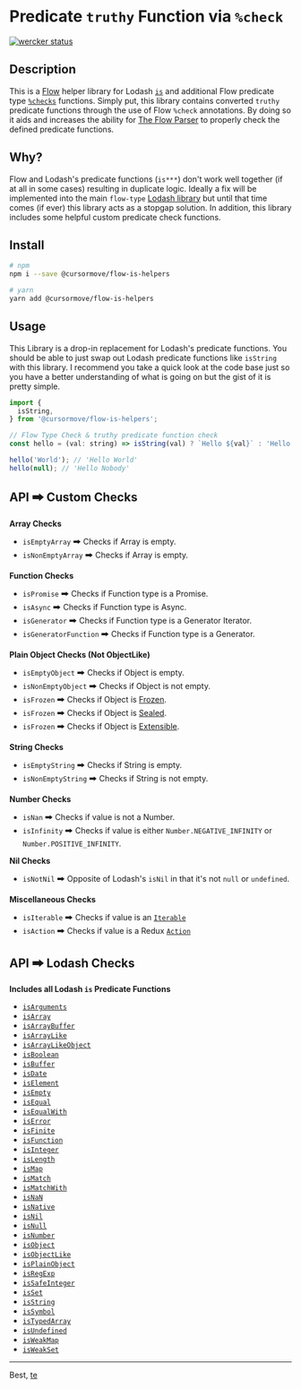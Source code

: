 # Predicate `truthy` Function via `%check`
[![wercker status](https://app.wercker.com/status/bafa2a9b73363a572c84f8056c84c915/s/master "wercker status")](https://app.wercker.com/project/byKey/bafa2a9b73363a572c84f8056c84c915)

## Description

This is a [Flow](https://flow.org) helper library for Lodash [`is`](https://lodash.com/docs/4.17.11#isArguments) and additional Flow predicate type [`%checks`](https://flow.org/en/docs/types/functions/#toc-predicate-functions) functions. Simply put, this library contains converted `truthy` predicate functions through the use of Flow `%check` annotations. By doing so it aids and increases the ability for [The Flow Parser](https://github.com/facebook/flow/tree/master/src/parser) to properly check the defined predicate functions.

## Why?

Flow and Lodash's predicate functions (`is***`) don't work well together (if at all in some cases) resulting in duplicate logic. Ideally a fix will be implemented into the main `flow-type` [Lodash library](https://github.com/flow-typed/flow-typed/tree/master/definitions/npm/lodash_v4.x.x) but until that time comes (if ever) this library acts as a stopgap solution. In addition, this library includes some helpful custom predicate check functions.

## Install

```bash
# npm
npm i --save @cursormove/flow-is-helpers

# yarn
yarn add @cursormove/flow-is-helpers
```

## Usage

This Library is a drop-in replacement for Lodash's predicate functions. You should be able to just swap out Lodash predicate functions like `isString` with this library. I recommend you take a quick look at the code base just so you have a better understanding of what is going on but the gist of it is pretty simple.

```js
import {
  isString,
} from '@cursormove/flow-is-helpers';

// Flow Type Check & truthy predicate function check
const hello = (val: string) => isString(val) ? `Hello ${val}` : 'Hello Nobody';

hello('World'); // 'Hello World' 
hello(null); // 'Hello Nobody'
```

## API 🠲 Custom Checks

__Array Checks__
+ `isEmptyArray` 🠲 Checks if Array is empty.
+ `isNonEmptyArray` 🠲 Checks if Array is empty.


__Function Checks__
+ `isPromise` 🠲 Checks if Function type is a Promise.
+ `isAsync` 🠲 Checks if Function type is Async.
+ `isGenerator` 🠲 Checks if Function type is a Generator Iterator.
+ `isGeneratorFunction` 🠲 Checks if Function type is a Generator.


__Plain Object Checks (Not ObjectLike)__
+ `isEmptyObject` 🠲 Checks if Object is empty.
+ `isNonEmptyObject` 🠲 Checks if Object is not empty.
+ `isFrozen` 🠲 Checks if Object is [Frozen](https://developer.mozilla.org/en-US/docs/Web/JavaScript/Reference/Global_Objects/Object/isFrozen).
+ `isFrozen` 🠲 Checks if Object is [Sealed](https://developer.mozilla.org/en-US/docs/Web/JavaScript/Reference/Global_Objects/Object/isSealed).
+ `isFrozen` 🠲 Checks if Object is [Extensible](https://developer.mozilla.org/en-US/docs/Web/JavaScript/Reference/Global_Objects/Object/isExtensible).


__String Checks__
+ `isEmptyString` 🠲 Checks if String is empty.
+ `isNonEmptyString` 🠲 Checks if String is not empty.


__Number Checks__
+ `isNan` 🠲 Checks if value is not a Number.
+ `isInfinity` 🠲 Checks if value is either `Number.NEGATIVE_INFINITY` or `Number.POSITIVE_INFINITY`.


__Nil Checks__
+ `isNotNil` 🠲 Opposite of Lodash's `isNil` in that it's not `null` or `undefined`.


__Miscellaneous Checks__
+ `isIterable` 🠲 Checks if value is an [`Iterable`](https://developer.mozilla.org/en-US/docs/Web/JavaScript/Guide/Iterators_and_Generators#Iterators)
+ `isAction` 🠲 Checks if value is a Redux [`Action`](https://redux.js.org/basics/actions)



## API 🠲 Lodash Checks

__Includes all Lodash `is` Predicate Functions__

+ [`isArguments`](https://lodash.com/docs/4.17.10#isArguments)
+ [`isArray`](https://lodash.com/docs/4.17.10#isArray)
+ [`isArrayBuffer`](https://lodash.com/docs/4.17.10#isArrayBuffer)
+ [`isArrayLike`](https://lodash.com/docs/4.17.10#isArrayLike)
+ [`isArrayLikeObject`](https://lodash.com/docs/4.17.10#isArrayLikeObject)
+ [`isBoolean`](https://lodash.com/docs/4.17.10#isBoolean)
+ [`isBuffer`](https://lodash.com/docs/4.17.10#isBuffer)
+ [`isDate`](https://lodash.com/docs/4.17.10#isDate)
+ [`isElement`](https://lodash.com/docs/4.17.10#isElement)
+ [`isEmpty`](https://lodash.com/docs/4.17.10#isEmpty)
+ [`isEqual`](https://lodash.com/docs/4.17.10#isEqual)
+ [`isEqualWith`](https://lodash.com/docs/4.17.10#isEqualWith)
+ [`isError`](https://lodash.com/docs/4.17.10#isError)
+ [`isFinite`](https://lodash.com/docs/4.17.10#isFinite)
+ [`isFunction`](https://lodash.com/docs/4.17.10#isFunction)
+ [`isInteger`](https://lodash.com/docs/4.17.10#isInteger)
+ [`isLength`](https://lodash.com/docs/4.17.10#isLength)
+ [`isMap`](https://lodash.com/docs/4.17.10#isMap)
+ [`isMatch`](https://lodash.com/docs/4.17.10#isMatch)
+ [`isMatchWith`](https://lodash.com/docs/4.17.10#isMatchWith)
+ [`isNaN`](https://lodash.com/docs/4.17.10#isNaN)
+ [`isNative`](https://lodash.com/docs/4.17.10#isNative)
+ [`isNil`](https://lodash.com/docs/4.17.10#isNil)
+ [`isNull`](https://lodash.com/docs/4.17.10#isNull)
+ [`isNumber`](https://lodash.com/docs/4.17.10#isNumber)
+ [`isObject`](https://lodash.com/docs/4.17.10#isObject)
+ [`isObjectLike`](https://lodash.com/docs/4.17.10#isObjectLike)
+ [`isPlainObject`](https://lodash.com/docs/4.17.10#isPlainObject)
+ [`isRegExp`](https://lodash.com/docs/4.17.10#isRegExp)
+ [`isSafeInteger`](https://lodash.com/docs/4.17.10#isSafeInteger)
+ [`isSet`](https://lodash.com/docs/4.17.10#isSet)
+ [`isString`](https://lodash.com/docs/4.17.10#isString)
+ [`isSymbol`](https://lodash.com/docs/4.17.10#isSymbol)
+ [`isTypedArray`](https://lodash.com/docs/4.17.10#isTypedArray)
+ [`isUndefined`](https://lodash.com/docs/4.17.10#isUndefined)
+ [`isWeakMap`](https://lodash.com/docs/4.17.10#isWeakMap)
+ [`isWeakSet`](https://lodash.com/docs/4.17.10#isWeakSet)


---

Best, [te](http://www.teschultz.com/)
